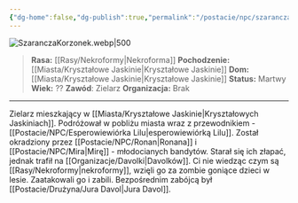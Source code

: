 ```yaml
---
{"dg-home":false,"dg-publish":true,"permalink":"/postacie/npc/szarancza-korzonek/","dgPassFrontmatter":true}
---
```


![SzaranczaKorzonek.webp|500](/img/user/Vault/Grafiki/NPC/SzaranczaKorzonek.webp)

> **Rasa:** [[Rasy/Nekroformy\|Nekroforma]]
> **Pochodzenie:** [[Miasta/Kryształowe Jaskinie\|Kryształowe Jaskinie]]
> **Dom:** [[Miasta/Kryształowe Jaskinie\|Kryształowe Jaskinie]]
> **Status:** Martwy
> **Wiek:** ??
> **Zawód**: Zielarz
> **Organizacja:** Brak

---

Zielarz mieszkający w [[Miasta/Kryształowe Jaskinie\|Kryształowych Jaskiniach]]. Podróżował w pobliżu miasta wraz z przewodnikiem - [[Postacie/NPC/Esperowiewiórka Lilu\|esperowiewiórką Lilu]]. Został okradziony przez [[Postacie/NPC/Ronan\|Ronana]] i [[Postacie/NPC/Mira\|Mirę]] - młodocianych bandytów. Starał się ich złapać, jednak trafił na [[Organizacje/Davolki\|Davolków]]. Ci nie wiedząc czym są [[Rasy/Nekroformy\|nekroformy]], wzięli go za zombie goniące dzieci w lesie. Zaatakowali go i zabili. Bezpośrednim zabójcą był [[Postacie/Drużyna/Jura Davol\|Jura Davol]].